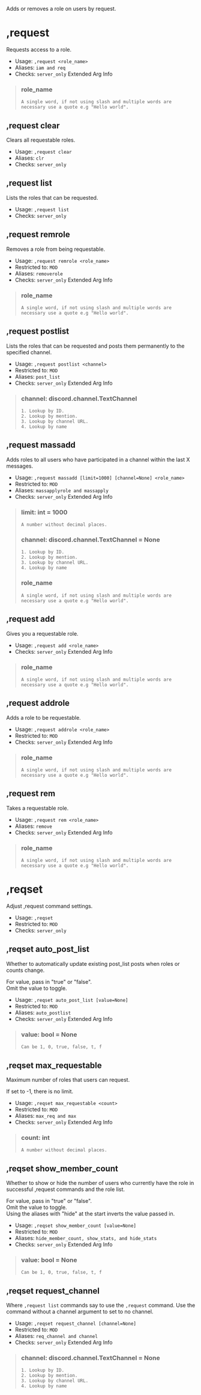 Adds or removes a role on users by request.

# ,request
Requests access to a role.<br/>
 - Usage: `,request <role_name>`
 - Aliases: `iam and req`
 - Checks: `server_only`
Extended Arg Info
> ### role_name
> ```
> A single word, if not using slash and multiple words are necessary use a quote e.g "Hello world".
> ```
## ,request clear
Clears all requestable roles.<br/>
 - Usage: `,request clear`
 - Aliases: `clr`
 - Checks: `server_only`
## ,request list
Lists the roles that can be requested.<br/>
 - Usage: `,request list`
 - Checks: `server_only`
## ,request remrole
Removes a role from being requestable.<br/>
 - Usage: `,request remrole <role_name>`
 - Restricted to: `MOD`
 - Aliases: `removerole`
 - Checks: `server_only`
Extended Arg Info
> ### role_name
> ```
> A single word, if not using slash and multiple words are necessary use a quote e.g "Hello world".
> ```
## ,request postlist
Lists the roles that can be requested and posts them permanently to the specified channel.<br/>
 - Usage: `,request postlist <channel>`
 - Restricted to: `MOD`
 - Aliases: `post_list`
 - Checks: `server_only`
Extended Arg Info
> ### channel: discord.channel.TextChannel
> 
> 
>     1. Lookup by ID.
>     2. Lookup by mention.
>     3. Lookup by channel URL.
>     4. Lookup by name
> 
>     
## ,request massadd
Adds roles to all users who have participated in a channel within the last X messages.<br/>
 - Usage: `,request massadd [limit=1000] [channel=None] <role_name>`
 - Restricted to: `MOD`
 - Aliases: `massapplyrole and massapply`
 - Checks: `server_only`
Extended Arg Info
> ### limit: int = 1000
> ```
> A number without decimal places.
> ```
> ### channel: discord.channel.TextChannel = None
> 
> 
>     1. Lookup by ID.
>     2. Lookup by mention.
>     3. Lookup by channel URL.
>     4. Lookup by name
> 
>     
> ### role_name
> ```
> A single word, if not using slash and multiple words are necessary use a quote e.g "Hello world".
> ```
## ,request add
Gives you a requestable role.<br/>
 - Usage: `,request add <role_name>`
 - Checks: `server_only`
Extended Arg Info
> ### role_name
> ```
> A single word, if not using slash and multiple words are necessary use a quote e.g "Hello world".
> ```
## ,request addrole
Adds a role to be requestable.<br/>
 - Usage: `,request addrole <role_name>`
 - Restricted to: `MOD`
 - Checks: `server_only`
Extended Arg Info
> ### role_name
> ```
> A single word, if not using slash and multiple words are necessary use a quote e.g "Hello world".
> ```
## ,request rem
Takes a requestable role.<br/>
 - Usage: `,request rem <role_name>`
 - Aliases: `remove`
 - Checks: `server_only`
Extended Arg Info
> ### role_name
> ```
> A single word, if not using slash and multiple words are necessary use a quote e.g "Hello world".
> ```
# ,reqset
Adjust ,request command settings.<br/>
 - Usage: `,reqset`
 - Restricted to: `MOD`
 - Checks: `server_only`
## ,reqset auto_post_list
Whether to automatically update existing post_list posts when roles or counts change.<br/>

For value, pass in "true" or "false".<br/>
Omit the value to toggle.<br/>
 - Usage: `,reqset auto_post_list [value=None]`
 - Restricted to: `MOD`
 - Aliases: `auto_postlist`
 - Checks: `server_only`
Extended Arg Info
> ### value: bool = None
> ```
> Can be 1, 0, true, false, t, f
> ```
## ,reqset max_requestable
Maximum number of roles that users can request.<br/>

If set to -1, there is no limit.<br/>
 - Usage: `,reqset max_requestable <count>`
 - Restricted to: `MOD`
 - Aliases: `max_req and max`
 - Checks: `server_only`
Extended Arg Info
> ### count: int
> ```
> A number without decimal places.
> ```
## ,reqset show_member_count
Whether to show or hide the number of users who currently have the role in successful ,request commands and the role list.<br/>

For value, pass in "true" or "false".<br/>
Omit the value to toggle.<br/>
Using the aliases with "hide" at the start inverts the value passed in.<br/>
 - Usage: `,reqset show_member_count [value=None]`
 - Restricted to: `MOD`
 - Aliases: `hide_member_count, show_stats, and hide_stats`
 - Checks: `server_only`
Extended Arg Info
> ### value: bool = None
> ```
> Can be 1, 0, true, false, t, f
> ```
## ,reqset request_channel
Where `,request list` commands say to use the `,request` command. Use the command without a channel argument to set to no channel.<br/>
 - Usage: `,reqset request_channel [channel=None]`
 - Restricted to: `MOD`
 - Aliases: `req_channel and channel`
 - Checks: `server_only`
Extended Arg Info
> ### channel: discord.channel.TextChannel = None
> 
> 
>     1. Lookup by ID.
>     2. Lookup by mention.
>     3. Lookup by channel URL.
>     4. Lookup by name
> 
>     
